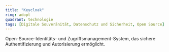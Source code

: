 ```yaml
---
title: "Keycloak"
ring: adopt
quadrant: technologie
tags: [Digitale Souveränität, Datenschutz und Sicherheit, Open Source]
---
```


Open-Source-Identitäts- und Zugriffsmanagement-System, das sichere Authentifizierung und Autorisierung ermöglicht.
